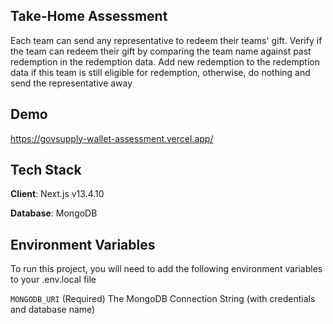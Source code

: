 ## Take-Home Assessment

Each team can send any representative to redeem their teams' gift. Verify if the team can redeem their gift by comparing the team name against past redemption in the redemption data.
Add new redemption to the redemption data if this team is still eligible for redemption, otherwise, do nothing and send the representative away


## Demo

https://govsupply-wallet-assessment.vercel.app/


## Tech Stack

**Client**: Next.js v13.4.10

**Database**: MongoDB


## Environment Variables
To run this project, you will need to add the following environment variables to your .env.local file

`MONGODB_URI` (Required) The MongoDB Connection String (with credentials and database name)

